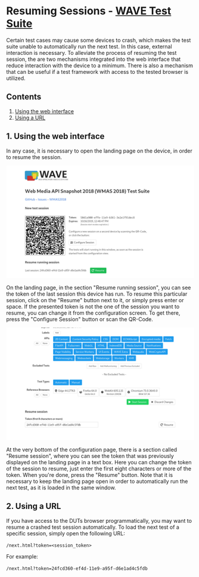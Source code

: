 # Resuming Sessions - [WAVE Test Suite](../README.md)

Certain test cases may cause some devices to crash, which makes the test suite unable to automatically run the next test. In this case, external interaction is necessary. To alleviate the process of resuming the test session, the are two mechanisms integrated into the web interface that reduce interaction with the device to a minimum. There is also a mechanism that can be useful if a test framework with access to the tested browser is utilized.

## Contents

1. [Using the web interface](#web-interface)
2. [Using a URL](#url)

## 1. Using the web interface <a name="web-interface"></a>

In any case, it is necessary to open the landing page on the device, in order to resume the session.

![Landing Page][landing_page]

On the landing page, in the section "Resume running session", you can see the token of the last session this device has run. To resume this particular session, click on the "Resume" button next to it, or simply press enter or space. If the presented token is not the one of the session you want to resume, you can change it from the configuration screen. To get there, press the "Configure Session" button or scan the QR-Code.

![Configuration Page][configuration_page]

At the very bottom of the configuration page, there is a section called "Resume session", where you can see the token that was previously displayed on the landing page in a text box. Here you can change the token of the session to resume, just enter the first eight characters or more of the token. When you're done, press the "Resume" button. Note that it is necessary to keep the landing page open in order to automatically run the next test, as it is loaded in the same window.

[landing_page]: ../res/landing_page.jpg "Landing Page"
[configuration_page]: ../res/configuration_page_bottom.jpg "Configuration Page"

## 2. Using a URL <a name="url"></a>

If you have access to the DUTs browser programmatically, you may want to resume a crashed test session automatically. To load the next test of a specific session, simply open the following URL: 

`/next.html?token=<session_token>`

For example:

`/next.html?token=24fcd360-ef4d-11e9-a95f-d6e1ad4c5fdb`
